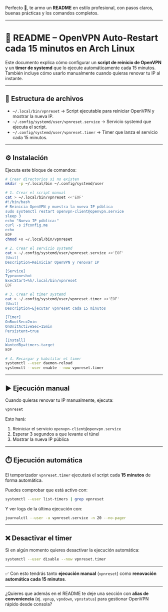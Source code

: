 Perfecto 🙌, te armo un **README** en estilo profesional, con pasos claros, buenas prácticas y los comandos completos.

---

# 📘 README – OpenVPN Auto-Restart cada 15 minutos en Arch Linux

Este documento explica cómo configurar un **script de reinicio de OpenVPN** y un **timer de systemd** que lo ejecute automáticamente cada 15 minutos. También incluye cómo usarlo manualmente cuando quieras renovar tu IP al instante.

---

## 📂 Estructura de archivos

* `~/.local/bin/vpnreset` → Script ejecutable para reiniciar OpenVPN y mostrar la nueva IP.
* `~/.config/systemd/user/vpnreset.service` → Servicio systemd que ejecuta el script.
* `~/.config/systemd/user/vpnreset.timer` → Timer que lanza el servicio cada 15 minutos.

---

## ⚙️ Instalación

Ejecuta este bloque de comandos:

```bash
# Crear directorios si no existen
mkdir -p ~/.local/bin ~/.config/systemd/user

# 1. Crear el script manual
cat > ~/.local/bin/vpnreset <<'EOF'
#!/bin/bash
# Reinicia OpenVPN y muestra la nueva IP pública
sudo systemctl restart openvpn-client@openvpn.service
sleep 3
echo "Nueva IP pública:"
curl -s ifconfig.me
echo
EOF
chmod +x ~/.local/bin/vpnreset

# 2. Crear el servicio systemd
cat > ~/.config/systemd/user/vpnreset.service <<'EOF'
[Unit]
Description=Reiniciar OpenVPN y renovar IP

[Service]
Type=oneshot
ExecStart=%h/.local/bin/vpnreset
EOF

# 3. Crear el timer systemd
cat > ~/.config/systemd/user/vpnreset.timer <<'EOF'
[Unit]
Description=Ejecutar vpnreset cada 15 minutos

[Timer]
OnBootSec=2min
OnUnitActiveSec=15min
Persistent=true

[Install]
WantedBy=timers.target
EOF

# 4. Recargar y habilitar el timer
systemctl --user daemon-reload
systemctl --user enable --now vpnreset.timer
```

---

## ▶️ Ejecución manual

Cuando quieras renovar tu IP manualmente, ejecuta:

```bash
vpnreset
```

Esto hará:

1. Reiniciar el servicio `openvpn-client@openvpn.service`
2. Esperar 3 segundos a que levante el túnel
3. Mostrar la nueva IP pública

---

## ⏱️ Ejecución automática

El temporizador `vpnreset.timer` ejecutará el script cada **15 minutos** de forma automática.

Puedes comprobar que está activo con:

```bash
systemctl --user list-timers | grep vpnreset
```

Y ver logs de la última ejecución con:

```bash
journalctl --user -u vpnreset.service -n 20 --no-pager
```

---

## ❌ Desactivar el timer

Si en algún momento quieres desactivar la ejecución automática:

```bash
systemctl --user disable --now vpnreset.timer
```

---

✅ Con esto tendrás tanto **ejecución manual** (`vpnreset`) como **renovación automática cada 15 minutos**.

---

¿Quieres que además en el README te deje una sección con **alias de conveniencia** (ej. `vpnup`, `vpndown`, `vpnstatus`) para gestionar OpenVPN rápido desde consola?

